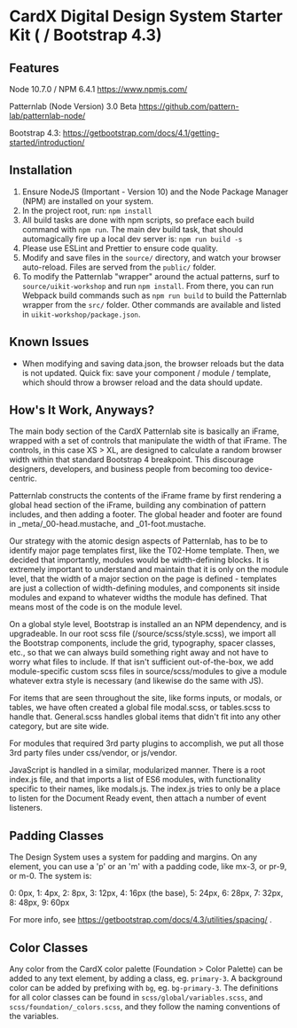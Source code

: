 # CardX Digital Design System Starter Kit ( / Bootstrap 4.3)

## Features

Node 10.7.0 / NPM 6.4.1
https://www.npmjs.com/

Patternlab (Node Version) 3.0 Beta
https://github.com/pattern-lab/patternlab-node/

Bootstrap 4.3:
https://getbootstrap.com/docs/4.1/getting-started/introduction/

## Installation

1. Ensure NodeJS (Important - Version 10) and the Node Package Manager (NPM) are installed on your system.
2. In the project root, run:
   `npm install`
3. All build tasks are done with npm scripts, so preface each build command with `npm run`. The main dev build task, that should automagically fire up a local dev server is:
   `npm run build -s`
4. Please use ESLint and Prettier to ensure code quality.
5. Modify and save files in the `source/` directory, and watch your browser auto-reload. Files are served from the `public/` folder.
6. To modify the Patternlab "wrapper" around the actual patterns, surf to `source/uikit-workshop` and run `npm install`. From there, you can run Webpack build commands such as `npm run build` to build the Patternlab wrapper from the `src/` folder. Other commands are available and listed in `uikit-workshop/package.json`.

## Known Issues

- When modifying and saving data.json, the browser reloads but the data is not updated. Quick fix: save your component / module / template, which should throw a browser reload and the data should update.

## How's It Work, Anyways?

The main body section of the CardX Patternlab site is basically an iFrame, wrapped with a set of controls that manipulate the width of that iFrame. The controls, in this case XS > XL, are designed to calculate a random browser width within that standard Bootstrap 4 breakpoint. This discourage designers, developers, and business people from becoming too device-centric.

Patternlab constructs the contents of the iFrame frame by first rendering a global head section of the iFrame, building any combination of pattern includes, and then adding a footer. The global header and footer are found in \_meta/\_00-head.mustache, and \_01-foot.mustache.

Our strategy with the atomic design aspects of Patternlab, has to be to identify major page templates first, like the T02-Home template. Then, we decided that importantly, modules would be width-defining blocks. It is extremely important to understand and maintain that it is only on the module level, that the width of a major section on the page is defined - templates are just a collection of width-defining modules, and components sit inside modules and expand to whatever widths the module has defined. That means most of the code is on the module level.

On a global style level, Bootstrap is installed an an NPM dependency, and is upgradeable. In our root scss file (/source/scss/style.scss), we import all the Bootstrap components, include the grid, typography, spacer classes, etc., so that we can always build something right away and not have to worry what files to include. If that isn't sufficient out-of-the-box, we add module-specific custom scss files in source/scss/modules to give a module whatever extra style is necessary (and likewise do the same with JS).

For items that are seen throughout the site, like forms inputs, or modals, or tables, we have often created a global file modal.scss, or tables.scss to handle that. General.scss handles global items that didn't fit into any other category, but are site wide.

For modules that required 3rd party plugins to accomplish, we put all those 3rd party files under css/vendor, or js/vendor.

JavaScript is handled in a similar, modularized manner. There is a root index.js file, and that imports a list of ES6 modules, with functionality specific to their names, like modals.js. The index.js tries to only be a place to listen for the Document Ready event, then attach a number of event listeners.

## Padding Classes

The Design System uses a system for padding and margins. On any element, you can use a 'p' or an 'm' with a padding code, like mx-3, or pr-9, or m-0. The system is:

0: 0px,
1: 4px,
2: 8px,
3: 12px,
4: 16px (the base),
5: 24px,
6: 28px,
7: 32px,
8: 48px,
9: 60px

For more info, see https://getbootstrap.com/docs/4.3/utilities/spacing/ .

## Color Classes

Any color from the CardX color palette (Foundation > Color Palette) can be added to any text element, by adding a class, eg. `primary-3`. A background color can be added by prefixing with `bg`, eg. `bg-primary-3`. The definitions for all color classes can be found in `scss/global/variables.scss`, and `scss/foundation/_colors.scss`, and they follow the naming conventions of the variables.
